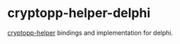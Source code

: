 # cryptopp-helper-delphi

[cryptopp-helper](https://github.com/alimtolman/cryptopp-helper) bindings and implementation for delphi.
